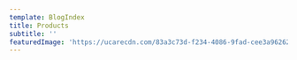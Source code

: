 ```yaml
---
template: BlogIndex
title: Products
subtitle: ''
featuredImage: 'https://ucarecdn.com/83a3c73d-f234-4086-9fad-cee3a9626230/'
---
```

